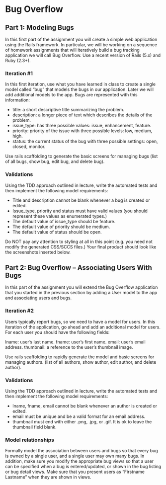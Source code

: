 # Bug Overflow

## Part 1: Modeling Bugs

In this first part of the assignment you will create a simple web application using the Rails framework.  In particular, we will be working on a sequence of homework assignments that will iteratively build a bug tracking application we will call Bug Overflow.   Use a recent version of Rails (5.x) and Ruby (2.3+).

### Iteration #1

In this first iteration, use what you have learned in class to create a single model called “bug” that models the bugs in our application.  Later we will add additional models to the app.  Bugs are represented with this information:

* title: a short descriptive title summarizing the problem.
* description: a longer piece of text which describes the details of the problem.
* issue_type: has three possible values: issue, enhancement, feature.
* priority: priority of the issue with three possible levels: low, medium, high.
* status: the current status of the bug with three possible settings: open, closed, monitor.

Use rails scaffolding to generate the basic screens for managing bugs (list of all bugs, show bug, edit bug, and delete bug).

### Validations

Using the TDD approach outlined in lecture, write the automated tests and then implement the following model requirements:

* Title and description cannot be blank whenever a bug is created or edited.
* Issue_type, priority and status must have valid values (you should represent these values as enumerated types.)
* The default value of issue_type should be feature.
* The default value of priority should be medium.
* The default value of status should be open.

Do NOT pay any attention to styling at all in this point (e.g. you need not modify the generated CSS/SCCS files.)   Your final product should look like the screenshots inserted below.


## Part 2: Bug Overflow – Associating Users With Bugs

In this part of the assignment you will extend the Bug Overflow application
that you started in the previous section by adding a User model to the app and
associating users and bugs.

### Iteration #2
Users typically report bugs, so we need to have a model for users.  In this
iteration of the application, go ahead and add an additional model for users.
For each user you should have the following fields:

lname: user’s last name.
fname: user’s first name.
email: user’s email address.
thumbnail: a reference to the user’s thumbnail image.

Use rails scaffolding to rapidly generate the model and basic screens for
managing authors.  (list of all authors, show author, edit author, and delete
author).

### Validations
Using the TDD approach outlined in lecture, write the automated tests and then
implement the following model requirements:

* lname, fname, email cannot be blank whenever an author is created or edited.
* email must be unique and be a valid format for an email address.
* thumbnail must end with either .png, .jpg, or .gif.  It is ok to leave the
thumbnail field blank.

### Model relationships
Formally model the association between users and bugs so that every bug is
owned by a single user, and a single user may own many bugs.  In addition, make
sure you modify the appropriate bug views so that a user can be specified when
a bug is entered/updated, or shown in the bug listing or bug detail views.
Make sure that you present users as “Firstname Lastname” when they are shown in
views.

